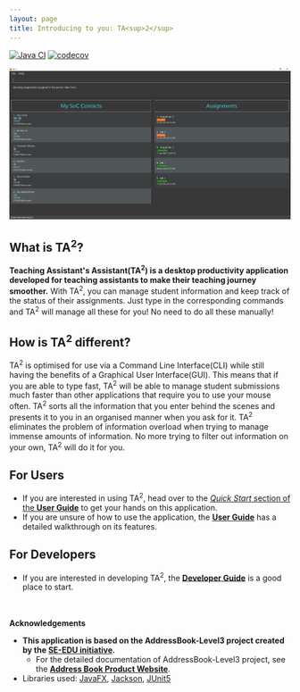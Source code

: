 ```yaml
---
layout: page
title: Introducing to you: TA<sup>2</sup>
---
```


[![Java CI](https://github.com/AY2122S1-CS2103T-T13-2/tp/actions/workflows/gradle.yml/badge.svg)](https://github.com/AY2122S1-CS2103T-T13-2/tp/actions)
[![codecov](https://codecov.io/gh/AY2122S1-CS2103T-T13-2/tp/branch/master/graph/badge.svg?token=ZNAWJRYPEM)](https://codecov.io/gh/AY2122S1-CS2103T-T13-2/tp)

![Ui](images/Ui.png)

## What is TA<sup>2</sup>?

**Teaching Assistant's Assistant(TA<sup>2</sup>) is a desktop productivity application developed for teaching assistants to make their teaching journey smoother.**
With TA<sup>2</sup>, you can manage student information and keep track of the status of their assignments. Just type in
the corresponding commands and TA<sup>2</sup> will manage all these for you! No need to do all these manually!

## How is TA<sup>2</sup> different?

TA<sup>2</sup> is optimised for use via a Command Line Interface(CLI) while still having the benefits of a Graphical User Interface(GUI).
This means that if you are able to type fast, TA<sup>2</sup> will be able to manage student submissions much faster than other applications
that require you to use your mouse often. TA<sup>2</sup> sorts all the information that you enter behind the scenes and
presents it to you in an organised manner when you ask for it. TA<sup>2</sup> eliminates the problem of information overload
when trying to manage immense amounts of information. No more trying to filter out information on your own, TA<sup>2</sup>
will do it for you.

## For Users

* If you are interested in using TA<sup>2</sup>, head over to the [_Quick Start_ section of the **User Guide**](UserGuide.html#quick-start)
  to get your hands on this application.
* If you are unsure of how to use the application, the [**User Guide**](UserGuide.html) has a detailed walkthrough on its features.

## For Developers

* If you are interested in developing TA<sup>2</sup>, the [**Developer Guide**](DeveloperGuide.html) is a good place to start.

<br/><br/>
**Acknowledgements**

* **This application is based on the AddressBook-Level3 project created by the [SE-EDU initiative](https://se-education.org).**
    * For the detailed documentation of  AddressBook-Level3 project, see the **[Address Book Product Website](https://se-education.org/addressbook-level3)**.
* Libraries used: [JavaFX](https://openjfx.io/), [Jackson](https://github.com/FasterXML/jackson), [JUnit5](https://github.com/junit-team/junit5)
